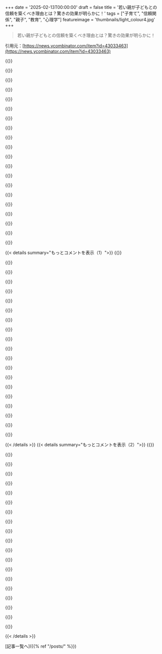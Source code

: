 +++
date = '2025-02-13T00:00:00'
draft = false
title = '若い親が子どもとの信頼を築くべき理由とは？驚きの効果が明らかに！'
tags = ["子育て", "信頼関係", "親子", "教育", "心理学"]
featureimage = 'thumbnails/light_colour4.jpg'
+++

> 若い親が子どもとの信頼を築くべき理由とは？驚きの効果が明らかに！

引用元：[https://news.ycombinator.com/item?id=43033463](https://news.ycombinator.com/item?id=43033463)

{{<matomeQuote body="日本の子供たちは食事やプレゼントを静かに待つように教えられてるっていうけど、実際はマシュマロテストに関しては日本の子供は成功することが多いんだ。ただしプレゼントを待つ試験は失敗するみたい。アメリカの子供たちはプレゼントのテストには通る傾向があるね。" userName="RheingoldRiver" createdAt="2025-02-13T07:44:53" color="#ff5733">}}

{{<matomeQuote body="保証された報酬（２つのマシュマロ）を待つのと、未知のものを待つのって全然違うよね。期待できる報酬に比べて未知のものを待つメリットが少ないから、そりゃ開けるのを我慢できない子供もいるよ。" userName="forgotoldacc" createdAt="2025-02-13T07:51:09" color="">}}

{{<matomeQuote body="マシュマロテストは本物の心理学者にはあまり関心を持たれてないことが多いけど、ポップカルチャーではメチャクチャ注目されてるよね。" userName="watwut" createdAt="2025-02-13T07:55:16" color="">}}

{{<matomeQuote body="原著論文が２０００回引用されてるってすごいね。それほど多く引用されてるのに、みんなが関心を持ってないなんてあり得ないじゃん。" userName="rahimnathwani" createdAt="2025-02-13T08:14:01" color="#ff5733">}}

{{<matomeQuote body="心理学者は意外と他の心理学者が何を重要視しているかに気づいてないことが多いと思うよ。フロイトの評価も十分に分かれてるし。" userName="DiscourseFan" createdAt="2025-02-13T08:19:47" color="">}}

{{<matomeQuote body="フロイトの支持者と批判者は、彼の理論の正しさで対立してるわけじゃなくて、彼の評価が過大評価されてるか過小評価されてるかで意見が分かれてるよね。" userName="dkarl" createdAt="2025-02-13T15:11:57" color="">}}

{{<matomeQuote body="Der_Einzigeが言ってるのは、今のフロイト的精神分析を実践してる人は少数派だから、フロイトを否定することが適切だってことだね。" userName="dkarl" createdAt="2025-02-13T17:00:13" color="">}}

{{<matomeQuote body="フロイトがまだ重要だと思ってる人たちは、心理分析家って呼ばれてるけど、ちゃんとした心理学とは分けて考えた方がいいよね。" userName="Der_Einzige" createdAt="2025-02-13T15:09:00" color="">}}

{{<matomeQuote body="ある評論を見つけた！フロイトが好きでないなら、彼をただの変人って言うだけじゃ物足りないよ。彼の話法は今でも役立ってるんだから。" userName="DiscourseFan" createdAt="2025-02-13T15:53:53" color="#785bff">}}

{{<matomeQuote body="フロイトの理論は時代遅れのものだし、科学的でないから大切にするべきじゃないけど、彼が成し遂げたことはある程度評価されるべきだよね。" userName="watwut" createdAt="2025-02-13T22:23:52" color="">}}

{{<matomeQuote body="フロイトは当時の状況が影響して結果を出してたって考えると、彼の方法は重要性があったと思う。ただし、今の基準では色々と古い部分があるのも事実だよね。" userName="rusk" createdAt="2025-02-14T16:50:11" color="">}}

{{<matomeQuote body="あなたがそんなに強く反応するのは、彼の話が神経に触れた証拠だね。無視できる話をする代わりに、みんなが彼のことを言うと怒るのはなんでだろう？" userName="DiscourseFan" createdAt="2025-02-13T19:33:34" color="">}}

{{<matomeQuote body="フロイトの話は馬鹿らしいからむかつく。もし他の分野で作られたらすぐに狂ってるってわかるのに、心理学者はなんで見えてないの？たとえば”トーストにバターの代わりに歯磨き粉を塗りたくない？”って言う心理医者みたいな。" userName="scotty79" createdAt="2025-02-14T09:26:45" color="">}}

{{<matomeQuote body="読んだことがあるんだけど、パキスタンの医者がいとこ同士の結婚について「大したことない」って言ってた。興味深いことに、その記事は今Googleでは見つけられないよ。" userName="wincy" createdAt="2025-02-13T16:56:25" color="">}}

{{<matomeQuote body="そうだよね。「気にしてる」ってのは「同意してる」ってわけじゃないから。" userName="redcobra762" createdAt="2025-02-13T17:10:46" color="">}}

{{<matomeQuote body="あなたが正しいと思う。これも再現できなかった研究の一つだね。" userName="christophilus" createdAt="2025-02-13T12:14:16" color="">}}

{{<matomeQuote body="あんまりかな。心理学は広範な分野で、教育の実践も多種多様。優れた心理学者もいるけど、流行の科学や疑似科学に流される訓練を受けた心理学者も多いよ。" userName="Aurornis" createdAt="2025-02-13T14:08:27" color="">}}

{{<matomeQuote body="みんなそれを気にしてるよ。心理学の分野において、これはとても重要なマイルストーンで、発達の指標として広く認識され、再現もされているからね。現代の心理学が異なるのは、結論や分析についてなんだ。" userName="rusk" createdAt="2025-02-13T09:40:08" color="">}}

{{<matomeQuote body="私の見解は、この有料記事に基づいている。科学では、研究の結論が時代遅れでも無効にはならないし、ジャーナリストがそう言ったからって無効にはならない。データは堅実で広く再現されている。全ての批判は分析と結論に関するもので、ジャーナリストはそれが否定されたとは言えない。Mischelの理論は今でも教えられていて、学生はそれを批判的に考えるよう教わっている。心理学は他の科学とは違っていて、確立された考えを疑うことが本質的だからだ。" userName="rusk" createdAt="2025-02-13T16:38:40" color="#ff5733">}}

{{<matomeQuote body="元の仮説を考案した人は君とは異なる意見を持ってる。データは堅実じゃなく、再現も広くはないし、特に、過大評価されているという点がある。元の仮説を考案した人もマシュマロテストはその特性の良い代理とは言えないとも言っている。" userName="watwut" createdAt="2025-02-13T22:26:20" color="">}}

{{< details summary="もっとコメントを表示（1）">}}
{{<matomeQuote body="画期的な研究は、その後どれだけ時間が経っても画期的なものさ。もちろん、後に取って代わられた部分もあるけど、それがこの分野の活力を示しているんだよ。" userName="rusk" createdAt="2025-02-13T22:51:27" color="">}}

{{<matomeQuote body="もう一つ気づいたのは、模範となることがどれほど重要かってこと。娘は私の行動を全部見てる。私が待てと言ってからたった数秒後に忍耐を失ったら、それが何を意味するか？<br>3人の子供の父親として、これは100％正しいと確信してる。これを理解すると、人生が一変する。自分が見本となる存在がいることがわかるからね。だから、君がどんな例を示すかは君次第なんだ。突然、「見たい変化になれ」という意味がまったく新しくなる！" userName="TheAlchemist" createdAt="2025-02-13T12:04:15" color="#38d3d3">}}

{{<matomeQuote body="これは100％真実だよ。悲しいことに、幼い子供が自分が気に入らないことをしたときに、その理由を訊ねると、自分がやったことを指さすことがあるからね。" userName="nemo44x" createdAt="2025-02-13T12:28:20" color="#38d3d3">}}

{{<matomeQuote body="人は経験によって世界を知る。幼児や幼い子供の世界は非常に狭い（主に家の中）。その世界が彼らの期待する現実になるんだ。" userName="dtgriscom" createdAt="2025-02-13T12:23:53" color="">}}

{{<matomeQuote body="小さい子供についてはそうかもしれないけど、大人になるまで100％影響するとは思わない。両親がやったことの中で、私が受け継がなかったこともたくさんあるから。" userName="tayo42" createdAt="2025-02-13T15:18:53" color="">}}

{{<matomeQuote body="自分の人生の映画の中で、いつの間にか助演の役割を担っていることに気づく瞬間がある。" userName="rusk" createdAt="2025-02-14T16:56:12" color="">}}

{{<matomeQuote body="私の母は興味深い理論を持っている：親は子どもの6〜7歳の間、傍にいて全ての時間を捧げる必要がある。母はそうしてくれた。父は家族を養ってくれた。母の目標は私が好奇心を持ち続けること。4歳で読み書きを教えてくれたり、ピアノのレッスンに登録してくれたり、異文化に興味を持つようにしてくれた。今はうまくいっているのは、母のおかげだ。私の叔父一家は全く反対で、子供たちは放置されていて、笑った時におもちゃを与えるだけ。これでは子供たちが育つはずがない。" userName="axegon_" createdAt="2025-02-13T09:01:39" color="#785bff">}}

{{<matomeQuote body="最後にこの子たちを見たのは10歳の時で、フォークやナイフの使い方がまったく分かってなかったよ。自分たちみたいな大人に感謝だね。発想が自由になるけど、助けを求めるのが難しいってのもある。" userName="lazystar" createdAt="2025-02-13T13:32:50" color="">}}

{{<matomeQuote body="あなたの意見はAttachment Theoryの完璧な例だね。" userName="robbomacrae" createdAt="2025-02-13T14:13:19" color="#ff33a1">}}

{{<matomeQuote body="この理論に肩入れするつもりはないけど、愛情深く信頼できる関係を持つことが、後々他の人を信じたり助けを求めたりすることにつながるんだ。" userName="robbomacrae" createdAt="2025-02-13T15:51:44" color="">}}

{{<matomeQuote body="＞愛情深く信頼できる関係を持つことが<br>それがない環境で育った人は、周りの人々がどれだけスムーズに大人になっているかを見てしまうよ。交友の恐怖を克服するのが大変な時があるからね。あなたの懐疑心は理解できるけど、これが恵まれたことだとは限らないし、欠如することの影響を考えるべきだと思う。" userName="lcnPylGDnU4H9OF" createdAt="2025-02-13T18:59:00" color="#45d325">}}

{{<matomeQuote body="私自身の経験だけど、親との愛情深く信頼できる関係があったんだ。信頼しないことを教えたのは仲間たちかも。" userName="flyinghamster" createdAt="2025-02-13T19:32:03" color="">}}

{{<matomeQuote body="＞助けを求めるのが難しいって<br>Pete Walkerの書いたものを読むのを勧めるよ。" userName="lcnPylGDnU4H9OF" createdAt="2025-02-13T13:47:50" color="">}}

{{<matomeQuote body="あなたの母親は素晴らしい仕事をしたね。それが投稿の要点だと思う。子どもとの絆や信頼を築くことが必要だよ。自分も三人の父親だけど、特に小さい子にはもっと注意を払うようにしてるんだ。" userName="desunit" createdAt="2025-02-13T10:03:47" color="#38d3d3">}}

{{<matomeQuote body="“7歳になるまでに子どもを育てたら、成年を見せてやる”" userName="Aeglaecia" createdAt="2025-02-13T22:04:39" color="">}}

{{<matomeQuote body="”Your father is a parent and didnt parent 6 years by your side.”って言えるかな？母親はどうしてそういう支援をしなかったの？父親が母親に代わってその役割を果たすことができるなら、先生もできるんじゃない？子供には自分の内面的なモチベーションや創造性を発見するための自由と独立が必要じゃない？" userName="lupire" createdAt="2025-02-13T13:04:44" color="">}}

{{<matomeQuote body="”Your father is a parent and didnt parent 6 years by your side.”ってのは言い過ぎじゃない？妻は子育てしてて、俺は家族のために働いてるんだ。母親がその役割を果たすために代わってるっては思わないよ。子供には自由と独立が必要だと思うけど、きちんとした自由の中で扱うことが重要なんじゃないかな。" userName="arkey" createdAt="2025-02-13T14:59:37" color="">}}

{{<matomeQuote body="親がどんな役割を果たしていたかを理解するのは大人になってからだよ。親たちは異なる役割があって、教育者の子供への接し方とは違うんだ。俺が自分の道を歩んだのも、親がアーティストでも関係なかったし、親の影響を受けなかったんだ。" userName="axegon_" createdAt="2025-02-13T16:09:23" color="">}}

{{<matomeQuote body="”Why didn't your mother step up to support that?”って言うけど、母親が教育水準が足りなくて一生懸命やってた可能性もあるから、簡単に判断するのは良くないよ。" userName="noisy_boy" createdAt="2025-02-13T13:34:14" color="">}}

{{<matomeQuote body="子供を批判してるんじゃなくて、実験の結論を批判してるんだ。子供が勝手に選んでるっていうのは重要な点で、子供の環境や心理的要因も絡んでると思うんだよね。" userName="latexr" createdAt="2025-02-13T14:09:34" color="">}}


{{< /details >}}
{{< details summary="もっとコメントを表示（2）">}}
{{<matomeQuote body="”kids with trust issues would tend to do worse”ってことだけど、実際、家では待った方がうまくいくことも多いんだ。信用できないからこそ、目の前の一つを選んじゃう。これは上流中産階級の価値観に偏ってると思う。" userName="silvestrov" createdAt="2025-02-13T10:50:10" color="">}}

{{<matomeQuote body="”trust issues”って言葉、子供に問題があるみたいだけど、実際は大人が約束を守らないことを知ってるだけかも。" userName="krisoft" createdAt="2025-02-13T12:03:08" color="">}}

{{<matomeQuote body="兄弟がいる子供はリスクとリワードの計算がめちゃくちゃ上手いよね。自分の兄のプリンを食べるリスクを考えたら、やっぱ食べちゃうって選択肢が出てくるってわけさ。" userName="makeitdouble" createdAt="2025-02-13T08:51:58" color="">}}

{{<matomeQuote body="妹と一緒にブラウニーを分けるとき、母さんが片方を切ってもう一方が選ぶってルールをよくやったんだけど、どの半分がいいかを選ぶのは結構真剣な判断だった。" userName="itronitron" createdAt="2025-02-13T11:53:10" color="#ff5733">}}

{{<matomeQuote body="”エグゼクティブ機能”をまるで液体のように語るのはおかしいよね。子供たちは自分の状況に応じて適応するから、将来に不安があれば、今のリワードを選ぶのは当然だよ。" userName="vintermann" createdAt="2025-02-13T10:42:56" color="#38d3d3">}}

{{<matomeQuote body="確かに、エグゼクティブ機能の障害を持つ人は、自分のリソースが限られているっていうメタファーを使うことが多いよ。" userName="autoexec" createdAt="2025-02-13T17:10:42" color="">}}

{{<matomeQuote body="ADHDがある私からすると、やるべきことをまるで大きなハスキー犬を引きずりながらやってるイメージが一番しっくりくる。" userName="crooked-v" createdAt="2025-02-13T19:08:56" color="#ff5c5c">}}

{{<matomeQuote body="貧乏な家庭だと、目の前のマシュマロを取るのが最善の選択ってこともあるし、それは単に環境に適応した結果なのかも。" userName="zmgsabst" createdAt="2025-02-13T08:36:35" color="">}}

{{<matomeQuote body="結局、報酬を待てるかどうかは育った環境次第だし、親がその遅延を育む影響は大きい。" userName="motorest" createdAt="2025-02-13T08:49:41" color="#785bff">}}

{{<matomeQuote body="貧しい家庭の子供は行動や発達に問題を抱えがちだし、マシュマロテストだけで判断するのはしんどいよ。" userName="autoexec" createdAt="2025-02-13T08:52:19" color="">}}

{{<matomeQuote body="貧乏じゃない家庭でも、兄弟がいるとか、犬がいたり、保育園でお菓子を取られたりって状況だと遅れた報酬に影響がある。" userName="bell-cot" createdAt="2025-02-13T10:02:00" color="">}}

{{<matomeQuote body="マシュマロテストは問題を示すかもしれないけど、単独で判断するのは無理がある。" userName="autoexec" createdAt="2025-02-13T08:47:47" color="">}}

{{<matomeQuote body="周りの子供たちはマシュマロの将来の金利を計算してるみたい。" userName="saagarjha" createdAt="2025-02-13T08:40:41" color="">}}

{{<matomeQuote body="テストの批判の一つは、失敗する子は親が約束を守らないことが多いってこと。一方で待つ意味がないってことだね。" userName="tonyedgecombe" createdAt="2025-02-13T09:37:23" color="">}}

{{<matomeQuote body="過去のリターンが未来を約束するわけじゃないよ。マシュマロテストは自己制御を測るだけじゃなく、むしろ信頼を測るかもしれない。" userName="rightbyte" createdAt="2025-02-13T10:25:01" color="#785bff">}}

{{<matomeQuote body="これって、実際のマシュマロと夢のマシュマロのどっちが好きかのテストかも。" userName="swayvil" createdAt="2025-02-13T16:04:10" color="">}}

{{<matomeQuote body="マシュマロテストは社会心理学のジョークみたいなもん。大人になってどうなるかはあまり予測できないよ。" userName="MrBuddyCasino" createdAt="2025-02-13T09:29:02" color="">}}

{{<matomeQuote body="社会心理学者を悪く言わないで、ポップカルチャーが彼らの研究を簡略化しているだけだから。" userName="watwut" createdAt="2025-02-13T13:24:48" color="">}}

{{<matomeQuote body="手元のマシュマロの価値は減っていく。0から1は大きいけど、1から2は小さいからね。" userName="IncreasePosts" createdAt="2025-02-13T08:06:13" color="">}}

{{<matomeQuote body="＞時間の価値のマシュマロ<br>いい表現だね！面白い考え方だ。" userName="aqueueaqueue" createdAt="2025-02-13T12:41:40" color="#38d3d3">}}


{{< /details >}}


[記事一覧へ]({{% ref "/posts/" %}})
